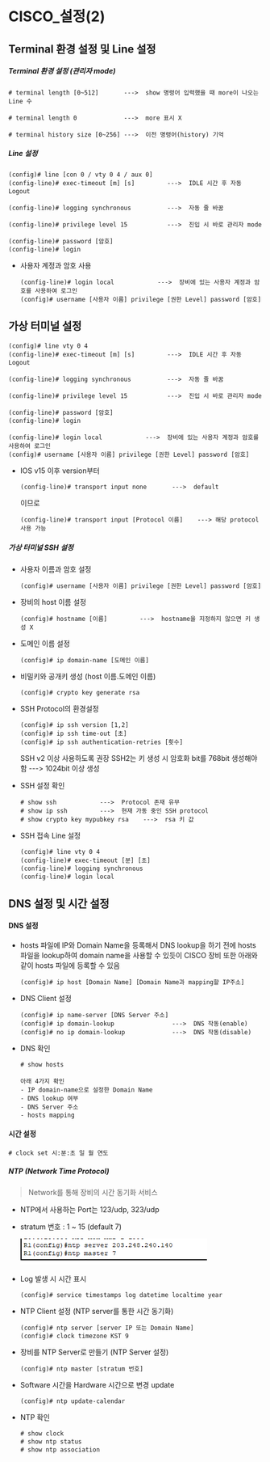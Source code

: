 CISCO_설정(2)
===

Terminal 환경 설정 및 Line 설정
---

##### Terminal 환경 설정 (관리자 mode)

```
# terminal length [0~512]       --->  show 명령어 입력했을 때 more이 나오는 Line 수

# terminal length 0             --->  more 표시 X

# terminal history size [0~256] --->  이전 명령어(history) 기억
```

##### Line 설정
```
(config)# line [con 0 / vty 0 4 / aux 0]
(config-line)# exec-timeout [m] [s]         --->  IDLE 시간 후 자동 Logout

(config-line)# logging synchronous          --->  자동 줄 바꿈

(config-line)# privilege level 15           --->  진입 시 바로 관리자 mode

(config-line)# password [암호]
(config-line)# login
```

* 사용자 계정과 암호 사용
  ```
  (config-line)# login local            --->  장비에 있는 사용자 계정과 암호를 사용하여 로그인
  (config)# username [사용자 이름] privilege [권한 Level] password [암호]
  ```


가상 터미널 설정
---

```
(config)# line vty 0 4
(config-line)# exec-timeout [m] [s]         --->  IDLE 시간 후 자동 Logout

(config-line)# logging synchronous          --->  자동 줄 바꿈

(config-line)# privilege level 15           --->  진입 시 바로 관리자 mode

(config-line)# password [암호]
(config-line)# login

(config-line)# login local            --->  장비에 있는 사용자 계정과 암호를 사용하여 로그인
(config)# username [사용자 이름] privilege [권한 Level] password [암호]
```

* IOS v15 이후 version부터
  ```
  (config-line)# transport input none       --->  default 
  ```
  이므로
  ```
  (config-line)# transport input [Protocol 이름]    ---> 해당 protocol 사용 가능
  ```

##### 가상 터미널 SSH 설정

* 사용자 이름과 암호 설정
  ```
  (config)# username [사용자 이름] privilege [권한 Level] password [암호]
  ```

* 장비의 host 이름 설정
  ```
  (config)# hostname [이름]         --->  hostname을 지정하지 않으면 키 생성 X
  ```

* 도메인 이름 설정
  ```
  (config)# ip domain-name [도메인 이름]
  ```

* 비밀키와 공개키 생성 (host 이름.도메인 이름)
  ```
  (config)# crypto key generate rsa
  ```

- SSH Protocol의 환경설정
  ```
  (config)# ip ssh version [1,2]
  (config)# ip ssh time-out [초]
  (config)# ip ssh authentication-retries [횟수]
  ```
  SSH v2 이상 사용하도록 권장
  SSH2는 키 생성 시 암호화 bit를 768bit 생성해야 함 ---> 1024bit 이상 생성

- SSH 설정 확인
  ```
  # show ssh            --->  Protocol 존재 유무
  # show ip ssh         --->  현재 가동 중인 SSH protocol
  # show crypto key mypubkey rsa    --->  rsa 키 값
  ```

- SSH 접속 Line 설정
  ```
  (config)# line vty 0 4
  (config-line)# exec-timeout [분] [초]
  (config-line)# logging synchronous
  (config-line)# login local
  ```

DNS 설정 및 시간 설정
---

#### DNS 설정

* hosts 파일에 IP와 Domain Name을 등록해서 DNS lookup을 하기 전에 hosts 파일을 lookup하여 domain name을 사용할 수 있듯이
  CISCO 장비 또한 아래와 같이 hosts 파일에 등록할 수 있음
  ```
  (config)# ip host [Domain Name] [Domain Name과 mapping할 IP주소]
  ```

* DNS Client 설정
  ```
  (config)# ip name-server [DNS Server 주소]
  (config)# ip domain-lookup                --->  DNS 작동(enable)
  (config)# no ip domain-lookup             --->  DNS 작동(disable)
  ```
* DNS 확인
  ```
  # show hosts

  아래 4가지 확인
  - IP domain-name으로 설정한 Domain Name
  - DNS lookup 여부
  - DNS Server 주소
  - hosts mapping
  ```

#### 시간 설정

```
# clock set 시:분:초 일 월 연도
```

##### NTP (Network Time Protocol)
> Network를 통해 장비의 시간 동기화 서비스

* NTP에서 사용하는 Port는 123/udp, 323/udp
* stratum 번호 : 1 ~ 15 (default 7)
  
  ![](images/2023-06-14-19-29-16.png)

* Log 발생 시 시간 표시
  ```
  (config)# service timestamps log datetime localtime year
  ```

* NTP Client 설정 (NTP server를 통한 시간 동기화)
  ```
  (config)# ntp server [server IP 또는 Domain Name]
  (config)# clock timezone KST 9
  ```

* 장비를 NTP Server로 만들기 (NTP Server 설정)
  ```
  (config)# ntp master [stratum 번호]
  ```

* Software 시간을 Hardware 시간으로 변경 update
  ```
  (config)# ntp update-calendar
  ```

* NTP 확인
    ```
    # show clock
    # show ntp status
    # show ntp association
    ```
